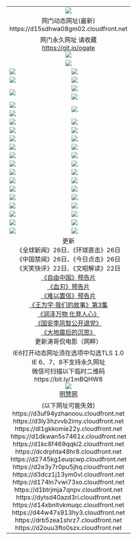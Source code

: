 ﻿<table>
  <tr></tr>
  <tr><td colspan=2 align=center><img src="https://d15sdhwa08gm02.cloudfront.net/Up/oGate.jpg" /></td></tr>
  <tr><td colspan=2 align=center>网门动态网址(最新)
<br>https://d15sdhwa08gm02.cloudfront.net
    </td>
  </tr>
  <tr>
    <td colspan=2 align=center>网门永久网址 请收藏<br/><a href="https://git.io/ogate" target="_blank">https://git.io/ogate</a><br/><a href="https://d15sdhwa08gm02.cloudfront.net/Up/0WMGDL2.png" target="_blank"><img src="https://d15sdhwa08gm02.cloudfront.net/Up/0WMGD2.png"/></a></td>
  </tr>
  <tr>
    <td colspan=2 align=center><a href="https://d15sdhwa08gm02.cloudfront.net/ogUP.aspx?name=0oGate.apk" target="_blank"><img src="https://d15sdhwa08gm02.cloudfront.net/Up/0WMAZ.jpg" /></a></td>
  </tr>
  <tr>
    <td><a href="https://d15sdhwa08gm02.cloudfront.net/ogNice.aspx" target="_blank"><img src="https://d15sdhwa08gm02.cloudfront.net/Up/0WCYY.jpg" /></a></td>
    <td><a href="https://d15sdhwa08gm02.cloudfront.net/onCO.aspx?ob=600%E4%BA%8B%E7%89%A9&op=%E5%A2%9E%E5%88%A0%E6%94%B9&args=WH1~%23%E7%B1%BB%E5%9E%8B6%E6%96%B0%E9%97%BB%7c%23%E7%B1%BB%E5%9E%8B6%E8%AF%84%E8%AE%BA&mode=" target="_blank"><img src="https://d15sdhwa08gm02.cloudfront.net/Up/0WZTT.jpg" /></a></td> 
  </tr>
  <tr>
    <td><a href="https://d15sdhwa08gm02.cloudfront.net/ogDY.aspx" target="_blank"><img src="https://d15sdhwa08gm02.cloudfront.net/Up/0FK.jpg" /></a></td>
    <td><a href="https://d15sdhwa08gm02.cloudfront.net/ogST.aspx" target="_blank"><img src="https://d15sdhwa08gm02.cloudfront.net/Up/0ST.jpg" /></a></td> 
  </tr>
  <tr>
    <td rowspan=2><a href="https://d15sdhwa08gm02.cloudfront.net/ogUP.aspx?name=WJ.mp4&count=480P:1" target="_blank"><img src="https://d15sdhwa08gm02.cloudfront.net/Up/WJ.jpg" /></a></td>
    <td><a href="https://d15sdhwa08gm02.cloudfront.net/ogUP.aspx?name=11DKC.mp4&count=2:4,1:16" target="_blank"><img src="https://d15sdhwa08gm02.cloudfront.net/Up/11DKC.jpg" /></a></td> 
  </tr>
  <tr>
    <td><a href="https://d15sdhwa08gm02.cloudfront.net/ogUP.aspx?name=LRSH.mp4&count=W:13,2:10" target="_blank"><img src="https://d15sdhwa08gm02.cloudfront.net/Up/LRSH.jpg" /></a></td>
  </tr>
  <tr>
    <td><a href="https://d15sdhwa08gm02.cloudfront.net/ogUP.aspx?name=JQR.mp4&count=2" target="_blank"><img src="https://d15sdhwa08gm02.cloudfront.net/Up/JQR.jpg" /></a></td>   
    <td rowspan=2><a href="https://d15sdhwa08gm02.cloudfront.net/ogUP.aspx?name=JP.mp4&count=9" target="_blank"><img src="https://d15sdhwa08gm02.cloudfront.net/Up/JP.jpg" /></td>
  </tr>
  <tr>
    <td><div><a href="https://d15sdhwa08gm02.cloudfront.net/ogUP.aspx?name=LRWS.mp4&count=7B:7,6B:44,5A:10,5B:35,4A:14,4B:19,3A:10,3B:26,2A:16,2B:21,1A:23,1B:29&current=7B:7" target="_blank"><img src="https://d15sdhwa08gm02.cloudfront.net/Up/LRWS.jpg" /></a></td>
  </tr>
  <tr>
    <td><a href="https://d15sdhwa08gm02.cloudfront.net/ogUP.aspx?name=SSZJ.mp4&count=SP:6,480P:8" target="_blank"><img src="https://d15sdhwa08gm02.cloudfront.net/Up/SSZJ.jpg" /></a></td>
    <td><a href="https://d15sdhwa08gm02.cloudfront.net/ogUP.aspx?name=WH.mp4" target="_blank"><img src="https://d15sdhwa08gm02.cloudfront.net/Up/WH.jpg" /></a></td>
  </tr>
  <tr>
    <td><a href="https://d15sdhwa08gm02.cloudfront.net/ogUP.aspx?name=ZY.mp4&count=2015:16" target="_blank"><img src="https://d15sdhwa08gm02.cloudfront.net/Up/ZY.jpg" /></a</td>
    <td><a href="https://d15sdhwa08gm02.cloudfront.net/ogUP.aspx?name=XTFY.mp4&count=B:2,A:24" target="_blank"><img src="https://d15sdhwa08gm02.cloudfront.net/Up/XTFY.jpg" /></a></td>
  </tr>
  <tr>
    <td><a href="https://d15sdhwa08gm02.cloudfront.net/ogUP.aspx?name=1LYF.mp4&count=2" target="_blank"><img src="https://d15sdhwa08gm02.cloudfront.net/Up/1LYF0.jpg" /></a></td>
    <td><a href="https://d15sdhwa08gm02.cloudfront.net/ogUP.aspx?name=1ZGC.mp4&count=6" target="_blank"><img src="https://d15sdhwa08gm02.cloudfront.net/Up/1ZGC0.jpg" /></a></td>
  </tr>
  <tr>
    <td><a href="https://d15sdhwa08gm02.cloudfront.net/ogUP.aspx?name=1ZKM.mp4&count=3&current=3" target="_blank"><img src="https://d15sdhwa08gm02.cloudfront.net/Up/1ZKM0.jpg" /></a></td>  
    <td><a href="https://d15sdhwa08gm02.cloudfront.net/ogUP.aspx?name=1WWY.mp4&count=6&current=6" target="_blank"><img src="https://d15sdhwa08gm02.cloudfront.net/Up/1WWY0.jpg" /></a></td>
  </tr>
  <tr>
    <td><a href="https://d15sdhwa08gm02.cloudfront.net/ogUP.aspx?name=10JGY.mp4&count=3" target="_blank"><img src="https://d15sdhwa08gm02.cloudfront.net/Up/10JGY0.jpg" /></a></td>
    <td><a href="https://d15sdhwa08gm02.cloudfront.net/ogUP.aspx?name=10CYS.mp4&count=2" target="_blank"><img src="https://d15sdhwa08gm02.cloudfront.net/Up/10CYS0.jpg" /></a></td>
  </tr>
  <tr>
    <td><a href="https://d15sdhwa08gm02.cloudfront.net/ogUP.aspx?name=4SQQ.mp4&count=201602:19,201601:21&current=201602:19" target="_blank"><img src="https://d15sdhwa08gm02.cloudfront.net/Up/4SQQ0.jpg"/></a></td>
    <td><a href="https://d15sdhwa08gm02.cloudfront.net/ogUP.aspx?name=4SHQ.mp4&count=201602:24,201601:28&current=201602:24" target="_blank"><img src="https://d15sdhwa08gm02.cloudfront.net/Up/4SHQ0.jpg"/></a></td>
  </tr>
  <tr>
    <td><a href="https://d15sdhwa08gm02.cloudfront.net/ogUP.aspx?name=4SZG.mp4&count=201602:19,201601:23&current=201602:19" target="_blank"><img src="https://d15sdhwa08gm02.cloudfront.net/Up/4SZG0.jpg"/></a></td>
    <td><a href="https://d15sdhwa08gm02.cloudfront.net/ogUP.aspx?name=4SDJ.mp4&count=201602A:22,201602B:6,201601A:48,201601B:6&current=201602A:22" target="_blank"><img src="https://d15sdhwa08gm02.cloudfront.net/Up/4SDJ0.jpg"/></a></td>
  </tr>
  <tr>
    <td><a href="https://d15sdhwa08gm02.cloudfront.net/ogUP.aspx?name=4CTX.mp4&count=201602:3,201601:4&current=201602:3" target="_blank"><img src="https://d15sdhwa08gm02.cloudfront.net/Up/4CTX0.jpg"/></a></td>
    <td><a href="https://d15sdhwa08gm02.cloudfront.net/ogUP.aspx?name=4CWZ.mp4&count=201602:3,201601:4&current=201602:3" target="_blank"><img src="https://d15sdhwa08gm02.cloudfront.net/Up/4CWZ0.jpg"/></a></td>
  </tr>
  <tr>
    <td><a href="https://d15sdhwa08gm02.cloudfront.net/onUP.aspx?name=https://dwsfx5awq5vcc.cloudfront.net/" target="_blank"><img src="https://d15sdhwa08gm02.cloudfront.net/Up/0DTW.jpg"/></a></td>
    <td><a href="https://d15sdhwa08gm02.cloudfront.net/onUP.aspx?name=https://d240ns8up8earz.cloudfront.net/acenter/" target="_blank"><img src="https://d15sdhwa08gm02.cloudfront.net/Up/0TDW.jpg" /></a></td>
  </tr>
  <tr>
    <td><a href="https://d15sdhwa08gm02.cloudfront.net/onUP.aspx?name=https://d4508d6vomz2p.cloudfront.net/gb/nsc413.htm" target="_blank"><img src="https://d15sdhwa08gm02.cloudfront.net/Up/0DJY.jpg" /></a></td>
    <td><a href="https://d15sdhwa08gm02.cloudfront.net/onUP.aspx?name=https://d3bxwq7vzudb5l.cloudfront.net/xtr/gb/prog204.html" target="_blank"><img src="https://d15sdhwa08gm02.cloudfront.net/Up/0XTR.jpg" /></a></td>
  </tr>
  <tr>
    <td><a href="https://d15sdhwa08gm02.cloudfront.net/onUP.aspx?name=https://d3aj00iefsmfgc.cloudfront.net/" target="_blank"><img src="https://d15sdhwa08gm02.cloudfront.net/Up/0MHW.jpg" /></a></td>
    <td><a href="https://d15sdhwa08gm02.cloudfront.net/onUP.aspx?name=https://d1lcj91uv80klr.cloudfront.net/" target="_blank"><img src="https://d15sdhwa08gm02.cloudfront.net/Up/0ZJW.jpg" /></a></td>
  </tr>
  <tr>
    <td><a href="https://d15sdhwa08gm02.cloudfront.net/ogUP.aspx?name=0FG.zip" target="_blank"><img src="https://d15sdhwa08gm02.cloudfront.net/Up/0FG.jpg" /></a></td>
    <td><a href="https://d15sdhwa08gm02.cloudfront.net/ogUP.aspx?name=0FGA.apk" target="_blank"><img src="https://d15sdhwa08gm02.cloudfront.net/Up/0FGA.jpg" /></a></td>
  </tr>
  <tr>
    <td><a href="https://d15sdhwa08gm02.cloudfront.net/ogUP.aspx?name=0U.zip" target="_blank"><img src="https://d15sdhwa08gm02.cloudfront.net/Up/0U.jpg" /></a></td>
    <td><a href="https://d15sdhwa08gm02.cloudfront.net/ogUP.aspx?name=0UA.apk" target="_blank"><img src="https://d15sdhwa08gm02.cloudfront.net/Up/0UA.jpg" /></a></td>
  </tr>
  <tr>
    <td><a href="https://d15sdhwa08gm02.cloudfront.net/ogUP.aspx?name=0iPPOTV.zip" target="_blank"><img src="https://d15sdhwa08gm02.cloudfront.net/Up/0iPPOTV.jpg" /></a></td>
    <td><a href="https://d15sdhwa08gm02.cloudfront.net/ogUP.aspx?name=0iNTD.apk" target="_blank"><img src="https://d15sdhwa08gm02.cloudfront.net/Up/0iNTD.jpg" /></a></td>
  </tr>
  <tr>
    <td colspan=2 align=center>更新<br>
      《全球新闻》26日、《环球直击》26日<br>
      《中国禁闻》26日、《今日点击》26日<br>
      《天笑快评》22日、《文昭解读》22日<br>
      <a href="https://d15sdhwa08gm02.cloudfront.net/ogUP.aspx?name=11ZYZG0.mp4" target="_blank">《自由中国》预告片</a><br>
      <a href="https://d15sdhwa08gm02.cloudfront.net/ogUP.aspx?name=11XR.mp4" target="_blank">《血刃》预告片</a><br>
      <a href="https://d15sdhwa08gm02.cloudfront.net/ogUP.aspx?name=11NYZX.mp4&count=2" target="_blank">《难以置信》预告片</a><br>
      <a href="https://d15sdhwa08gm02.cloudfront.net/ogUP.aspx?name=1WWY.mp4&count=6&current=6" target="_blank">《王为宇·我们的故事》第3集</a><br>
      <a href="https://d15sdhwa08gm02.cloudfront.net/ogUP.aspx?name=LZWW.mp4" target="_blank">《润泽万物 化育人心》</a><br>
      <a href="https://d15sdhwa08gm02.cloudfront.net/ogUP.aspx?name=4LFZ.mp4" target="_blank">《国安李凤智公开退党》</a><br>
      <a href="https://d15sdhwa08gm02.cloudfront.net/ogUP.aspx?name=4DDZHDCS.mp4" target="_blank">《大地震后的沉思》</a><br>
      更新涛哥侃电影（网粹）<br>      
    </td>
  </tr>
  <tr>
    <td colspan=2 align=center>IE6打开动态网址须在选项中勾选TLS 1.0<br/>IE 6、7、8不支持永久网址<br/>
      微信可扫描以下临时二维码<br/>https://bit.ly/1mBQHW8<br/><a href="https://d15sdhwa08gm02.cloudfront.net/Up/0WMGDL3.png" target="_blank"><img src="https://d15sdhwa08gm02.cloudfront.net/Up/0WMGD3.png"/></a><br>
      <a href="https://d15sdhwa08gm02.cloudfront.net/onUP.aspx?name=https://www.minghui.org/" target="_blank">明慧网</a></td>
  </tr>
  <tr>
    <td colspan=2 align=center>(以下网址可能失效)
<br>https://d3uf94yzhanoou.cloudfront.net
<br>https://d3ly3hzvvb2imy.cloudfront.net
<br>https://dl1gkkomie22y.cloudfront.net
<br>https://d1dkwan5s7461x.cloudfront.net
<br>https://d1kc8f469qqki2.cloudfront.net
<br>https://dcdrphta48hr8.cloudfront.net
<br>https://d2745kg1euqcwp.cloudfront.net
<br>https://d2e3y7r0pu5jhq.cloudfront.net
<br>https://d3dcz1j13ym0vl.cloudfront.net
<br>https://d174ln7vwi73xo.cloudfront.net
<br>https://d1btrjmja7qnpv.cloudfront.net
<br>https://dytsd40azd3ri.cloudfront.net
<br>https://d14xbnltvkmuqc.cloudfront.net
<br>https://d44w47s913hy3.cloudfront.net
<br>https://drb5zea1shrz7.cloudfront.net
<br>https://d2ouu3fto0szx.cloudfront.net
    </td>
  </tr>
</table>
